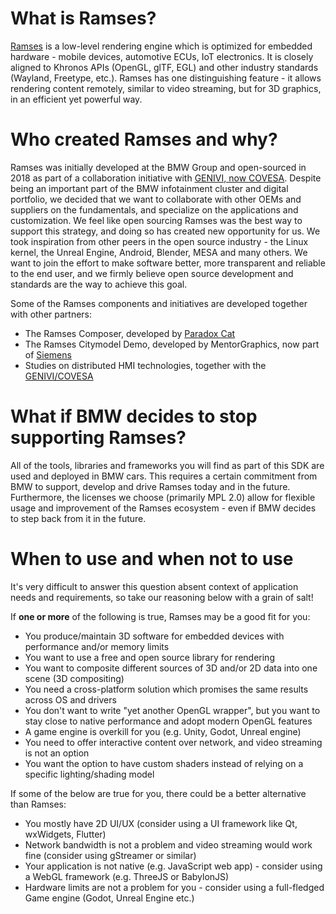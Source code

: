 # What is Ramses?

[Ramses](https://ramses3d.org/) is a low-level rendering engine which is optimized for embedded hardware -
mobile devices, automotive ECUs, IoT electronics. It is closely aligned
to Khronos APIs (OpenGL, glTF, EGL) and other industry standards (Wayland,
Freetype, etc.). Ramses has one distinguishing feature - it allows rendering
content remotely, similar to video streaming, but for 3D graphics, in an efficient
yet powerful way.

# Who created Ramses and why?

Ramses was initially developed at the BMW Group and open-sourced in 2018 as part of
a collaboration initiative with [GENIVI, now COVESA](https://www.covesa.global/). Despite being an important
part of the BMW infotainment cluster and digital portfolio, we decided that
we want to collaborate with other OEMs and suppliers on the fundamentals, and
specialize on the applications and customization. We feel like open sourcing Ramses was the best
way to support this strategy, and doing so has created new opportunity for us. We took inspiration from
other peers in the open source industry - the Linux kernel, the Unreal Engine,
Android, Blender, MESA and many others. We want to join the effort to make software
better, more transparent and reliable to the end user, and we firmly believe open
source development and standards are the way to achieve this goal.

Some of the Ramses components and initiatives are developed together with other partners:

* The Ramses Composer, developed by [Paradox Cat](https://paradoxcat.com/)
* The Ramses Citymodel Demo, developed by MentorGraphics, now part of [Siemens](https://eda.sw.siemens.com)
* Studies on distributed HMI technologies, together with the [GENIVI/COVESA](https://www.covesa.global/)

# What if BMW decides to stop supporting Ramses?

All of the tools, libraries
and frameworks you will find as part of this SDK are used and deployed in BMW cars.
This requires a certain commitment from BMW to support, develop and drive Ramses today and in the future.
Furthermore, the licenses we choose (primarily MPL 2.0) allow for
flexible usage and improvement of the Ramses ecosystem - even if BMW decides to step
back from it in the future.

# When to use and when not to use

It's very difficult to answer this question absent context of application needs and requirements,
so take our reasoning below with a grain of salt!

If **one or more** of the following is true, Ramses may be a good fit for you:

* You produce/maintain 3D software for embedded devices with performance and/or memory limits
* You want to use a free and open source library for rendering
* You want to composite different sources of 3D and/or 2D data into one scene (3D compositing)
* You need a cross-platform solution which promises the same results across OS and drivers
* You don't want to write "yet another OpenGL wrapper", but you want to stay close to native performance and adopt modern OpenGL features
* A game engine is overkill for you (e.g. Unity, Godot, Unreal engine)
* You need to offer interactive content over network, and video streaming is not an option
* You want the option to have custom shaders instead of relying on a specific lighting/shading model

If some of the below are true for you, there could be a better alternative than Ramses:

* You mostly have 2D UI/UX (consider using a UI framework like Qt, wxWidgets, Flutter)
* Network bandwidth is not a problem and video streaming would work fine (consider using gStreamer or similar)
* Your application is not native (e.g. JavaScript web app) - consider using a WebGL framework (e.g. ThreeJS or BabylonJS)
* Hardware limits are not a problem for you - consider using a full-fledged Game engine (Godot, Unreal Engine etc.)


